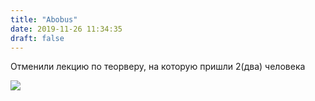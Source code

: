 ```yaml
---
title: "Abobus"
date: 2019-11-26 11:34:35
draft: false
---
```


Отменили лекцию по теорверу, на которую пришли 2(два) человека

![](https://sun9-80.userapi.com/impg/c855036/v855036380/17ad60/xt6byoT-L68.jpg?size=640x960&quality=96&sign=f574cb1aa5e3d662d33ac6a6e919a253&c_uniq_tag=sriF5xrOIPy6U70rYF6jN-rT1VjFvq5NVkwL0QWHTPY&type=album)
